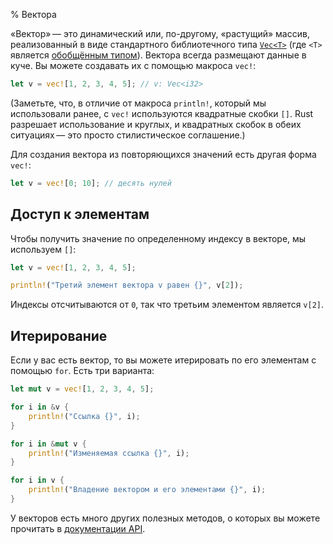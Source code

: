 % Вектора

«Вектор» — это динамический или, по-другому, «растущий» массив, реализованный в
виде стандартного библиотечного типа [`Vec<T>`][vec] (где `<T>` является
[обобщённым типом][generic]). Вектора всегда размещают данные в куче. Вы можете
создавать их с помощью макроса `vec!`:

```rust
let v = vec![1, 2, 3, 4, 5]; // v: Vec<i32>
```

(Заметьте, что, в отличие от макроса `println!`, который мы использовали ранее,
с `vec!` используются квадратные скобки `[]`. Rust разрешает использование и
круглых, и квадратных скобок в обеих ситуациях — это просто стилистическое
соглашение.)

Для создания вектора из повторяющихся значений есть другая форма `vec!`:

```rust
let v = vec![0; 10]; // десять нулей
```

## Доступ к элементам

Чтобы получить значение по определенному индексу в векторе, мы используем `[]`:

```rust
let v = vec![1, 2, 3, 4, 5];

println!("Третий элемент вектора v равен {}", v[2]);
```

Индексы отсчитываются от `0`, так что третьим элементом является `v[2]`.

## Итерирование

Если у вас есть вектор, то вы можете итерировать по его элементам с помощью
`for`. Есть три варианта:

```rust
let mut v = vec![1, 2, 3, 4, 5];

for i in &v {
    println!("Ссылка {}", i);
}

for i in &mut v {
    println!("Изменяемая ссылка {}", i);
}

for i in v {
    println!("Владение вектором и его элементами {}", i);
}
```

У векторов есть много других полезных методов, о которых вы можете прочитать в
[документации API][vec].

[vec]: http://doc.rust-lang.org/std/vec/index.html
[generic]: generics.html
